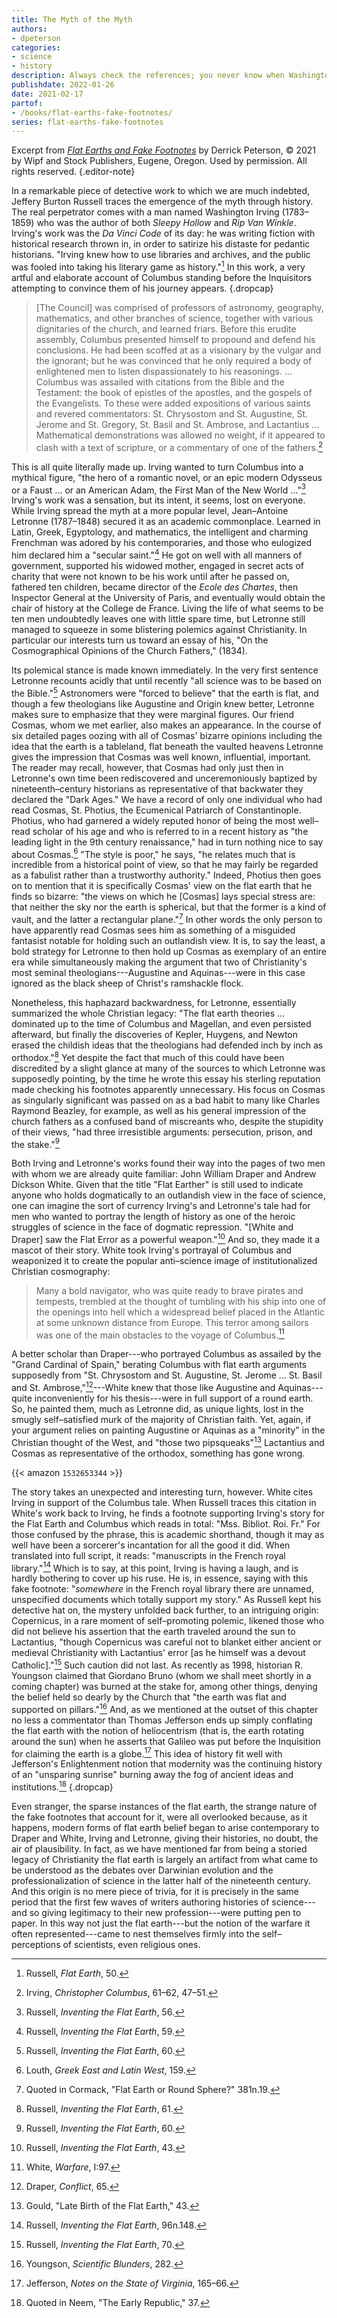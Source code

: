 ```yaml
---
title: The Myth of the Myth
authors:
- dpeterson
categories:
- science
- history
description: Always check the references; you never know when Washington Irving might be gaslighting you.
publishdate: 2022-01-26
date: 2021-02-17
partof:
- /books/flat-earths-fake-footnotes/
series: flat-earths-fake-footnotes
---
```

Excerpt from [*Flat Earths and Fake Footnotes*](https://www.amazon.com/Flat-Earths-Fake-Footnotes-Christianity/dp/1532653344/) by Derrick Peterson, &copy; 2021 by Wipf and Stock Publishers, Eugene, Oregon. Used by permission. All rights reserved.
{.editor-note}

In a remarkable piece of detective work to which we are much indebted, Jeffery Burton Russell traces the emergence of the myth through history. The real perpetrator comes with a man named Washington Irving (1783–1859) who was the author of both _Sleepy Hollow_ and _Rip Van Winkle_. Irving's work was the _Da Vinci Code_ of its day: he was writing fiction with historical research thrown in, in order to satirize his distaste for pedantic historians. "Irving knew how to use libraries and archives, and the public was fooled into taking his literary game as history."[^50] In this work, a very artful and elaborate account of Columbus standing before the Inquisitors attempting to convince them of his journey appears.
{.dropcap}

[^50]: Russell, _Flat Earth_, 50.

> [The Council] was comprised of professors of astronomy, geography, mathematics, and other branches of science, together with various dignitaries of the church, and learned friars. Before this erudite assembly, Columbus presented himself to propound and defend his conclusions. He had been scoffed at as a visionary by the vulgar and the ignorant; but he was convinced that he only required a body of enlightened men to listen dispassionately to his reasonings. ... Columbus was assailed with citations from the Bible and the Testament: the book of epistles of the apostles, and the gospels of the Evangelists. To these were added expositions of various saints and revered commentators: St. Chrysostom and St. Augustine, St. Jerome and St. Gregory, St. Basil and St. Ambrose, and Lactantius ... Mathematical demonstrations was allowed no weight, if it appeared to clash with a text of scripture, or a commentary of one of the fathers.[^51]

[^51]: Irving, _Christopher Columbus_, 61–62, 47–51.

This is all quite literally made up. Irving wanted to turn Columbus into a mythical figure, "the hero of a romantic novel, or an epic modern Odysseus or a Faust ... or an American Adam, the First Man of the New World ..."[^52] Irving's work was a sensation, but its intent, it seems, lost on everyone. While Irving spread the myth at a more popular level, Jean–Antoine Letronne (1787–1848) secured it as an academic commonplace. Learned in Latin, Greek, Egyptology, and mathematics, the intelligent and charming Frenchman was adored by his contemporaries, and those who eulogized him declared him a "secular saint."[^53] He got on well with all manners of government, supported his widowed mother, engaged in secret acts of charity that were not known to be his work until after he passed on, fathered ten children, became director of the _Ecole des Chartes_, then Inspector General at the University of Paris, and eventually would obtain the chair of history at the College de France. Living the life of what seems to be ten men undoubtedly leaves one with little spare time, but Letronne still managed to squeeze in some blistering polemics against Christianity. In particular our interests turn us toward an essay of his, "On the Cosmographical Opinions of the Church Fathers," (1834).

[^52]: Russell, _Inventing the Flat Earth_, 56.
[^53]: Russell, _Inventing the Flat Earth_, 59.


Its polemical stance is made known immediately. In the very first sentence Letronne recounts acidly that until recently "all science was to be based on the Bible."[^54] Astronomers were "forced to believe" that the earth is flat, and though a few theologians like Augustine and Origin knew better, Letronne makes sure to emphasize that they were marginal figures. Our friend Cosmas, whom we met earlier, also makes an appearance. In the course of six detailed pages oozing with all of Cosmas' bizarre opinions including the idea that the earth is a tableland, flat beneath the vaulted heavens Letronne gives the impression that Cosmas was well known, influential, important. The reader may recall, however, that Cosmas had only just then in Letronne's own time been rediscovered and unceremoniously baptized by nineteenth–century historians as representative of that backwater they declared the "Dark Ages." We have a record of only one individual who had read Cosmas, St. Photius, the Ecumenical Patriarch of Constantinople. Photius, who had garnered a widely reputed honor of being the most well–read scholar of his age and who is referred to in a recent history as "the leading light in the 9th century renaissance," had in turn nothing nice to say about Cosmas.[^55] "The style is poor," he says, "he relates much that is incredible from a historical point of view, so that he may fairly be regarded as a fabulist rather than a trustworthy authority." Indeed, Photius then goes on to mention that it is specifically Cosmas' view on the flat earth that he finds so bizarre: "the views on which he [Cosmas] lays special stress are: that neither the sky nor the earth is spherical, but that the former is a kind of vault, and the latter a rectangular plane."[^56] In other words the only person to have apparently read Cosmas sees him as something of a misguided fantasist notable for holding such an outlandish view. It is, to say the least, a bold strategy for Letronne to then hold up Cosmas as exemplary of an entire era while simultaneously making the argument that two of Christianity's most seminal theologians---Augustine and Aquinas---were in this case ignored as the black sheep of Christ's ramshackle flock.

[^54]: Russell, _Inventing the Flat Earth_, 60.
[^55]: Louth, _Greek East and Latin West_, 159.
[^56]: Quoted in Cormack, "Flat Earth or Round Sphere?" 381n.19.

Nonetheless, this haphazard backwardness, for Letronne, essentially summarized the whole Christian legacy: "The flat earth theories ... dominated up to the time of Columbus and Magellan, and even persisted afterward, but finally the discoveries of Kepler, Huygens, and Newton erased the childish ideas that the theologians had defended inch by inch as orthodox."[^57] Yet despite the fact that much of this could have been discredited by a slight glance at many of the sources to which Letronne was supposedly pointing, by the time he wrote this essay his sterling reputation made checking his footnotes apparently unnecessary. His focus on Cosmas as singularly significant was passed on as a bad habit to many like Charles Raymond Beazley, for example, as well as his general impression of the church fathers as a confused band of miscreants who, despite the stupidity of their views, "had three irresistible arguments: persecution, prison, and the stake."[^58]

[^57]: Russell, _Inventing the Flat Earth_, 61.
[^58]: Russell, _Inventing the Flat Earth_, 60.

Both Irving and Letronne's works found their way into the pages of two men with whom we are already quite familiar: John William Draper and Andrew Dickson White. Given that the title "Flat Earther" is still used to indicate anyone who holds dogmatically to an outlandish view in the face of science, one can imagine the sort of currency Irving's and Letronne's tale had for men who wanted to portray the length of history as one of the heroic struggles of science in the face of dogmatic repression.  "[White and Draper] saw the Flat Error as a powerful weapon."[^59] And so, they made it a mascot of their story. White took Irving's portrayal of Columbus and weaponized it to create the popular anti–science image of institutionalized Christian cosmography:

[^59]: Russell, _Inventing the Flat Earth_, 43.

> Many a bold navigator, who was quite ready to brave pirates and tempests, trembled at the thought of tumbling with his ship into one of the openings into hell which a widespread belief placed in the Atlantic at some unknown distance from Europe. This terror among sailors was one of the main obstacles to the voyage of Columbus.[^60]

[^60]: White, _Warfare_, I:97.

A better scholar than Draper---who portrayed Columbus as assailed by the "Grand Cardinal of Spain," berating Columbus with flat earth arguments supposedly from "St. Chrysostom and St. Augustine, St. Jerome ... St. Basil and St. Ambrose,"[^61]---White knew that those like Augustine and Aquinas---quite inconveniently for his thesis---were in full support of a round earth.  So, he painted them, much as Letronne did, as unique lights, lost in the smugly self–satisfied murk of the majority of Christian faith. Yet, again, if your argument relies on painting Augustine or Aquinas as a "minority" in the Christian thought of the West, and "those two pipsqueaks"[^62] Lactantius and Cosmas as representative of the orthodox, something has gone wrong.

[^61]: Draper, _Conflict_, 65.
[^62]: Gould, "Late Birth of the Flat Earth," 43.

{{< amazon `1532653344` >}}

The story takes an unexpected and interesting turn, however. White cites Irving in support of the Columbus tale. When Russell traces this citation in White's work back to Irving, he finds a footnote supporting Irving's story for the Flat Earth and Columbus which reads in total: "Mss. Bibliot. Roi. Fr." For those confused by the phrase, this is academic shorthand, though it may as well have been a sorcerer's incantation for all the good it did. When translated into full script, it reads: "manuscripts in the French royal library."[^63] Which is to say, at this point, Irving is having a laugh, and is hardly bothering to cover up his ruse. He is, in essence, saying with this fake footnote: "_somewhere_ in the French royal library there are unnamed, unspecified documents which totally support my story."  As Russell kept his detective hat on, the mystery unfolded back further, to an intriguing origin: Copernicus, in a rare moment of self–promoting polemic, likened those who did not believe his assertion that the earth traveled around the sun to Lactantius, "though Copernicus was careful not to blanket either ancient or medieval Christianity with Lactantius' error [as he himself was a devout Catholic]."[^64] Such caution did not last. As recently as 1998, historian R. Youngson claimed that Giordano Bruno (whom we shall meet shortly in a coming chapter) was burned at the stake for, among other things, denying the belief held so dearly by the Church that "the earth was flat and supported on pillars."[^65] And, as we mentioned at the outset of this chapter no less a commentator than Thomas Jefferson ends up simply conflating the flat earth with the notion of heliocentrism (that is, the earth rotating around the sun) when he asserts that Galileo was put before the Inquisition for claiming the earth is a globe.[^66] This idea of history fit well with Jefferson's Enlightenment notion that modernity was the continuing history of an "unsparing sunrise" burning away the fog of ancient ideas and institutions.[^67]
{.dropcap}

[^63]: Russell, _Inventing the Flat Earth_, 96n.148.
[^64]: Russell, _Inventing the Flat Earth_, 70.
[^65]: Youngson, _Scientific Blunders_, 282.
[^66]: Jefferson, _Notes on the State of Virginia_, 165–66.
[^67]: Quoted in Neem, "The Early Republic," 37.

Even stranger, the sparse instances of the flat earth, the strange nature of the fake footnotes that account for it, were all overlooked because, as it happens, modern forms of flat earth belief began to arise contemporary to Draper and White, Irving and Letronne, giving their histories, no doubt, the air of plausibility. In fact, as we have mentioned far from being a storied legacy of Christianity the flat earth is largely an artifact from what came to be understood as the debates over Darwinian evolution and the professionalization of science in the latter half of the nineteenth century. And this origin is no mere piece of trivia, for it is precisely in the same period that the first few waves of writers authoring histories of science---and so giving legitimacy to their new profession---were putting pen to paper. In this way not just the flat earth---but the notion of the warfare it often represented---came to nest themselves firmly into the self–perceptions of scientists, even religious ones.
